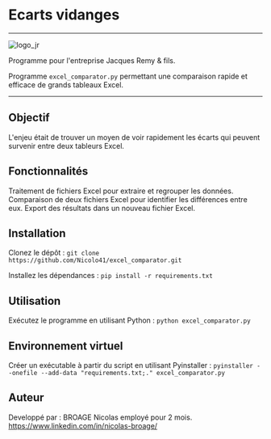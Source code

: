 # Ecarts vidanges
***
![logo_jr](https://github.com/Nicolo41/excel_comparator/assets/72193849/02109d10-a47e-44f4-a301-e4a39d5796ac)

Programme pour l'entreprise Jacques Remy & fils.

Programme ```excel_comparator.py``` permettant une comparaison rapide et efficace de grands tableaux Excel.
***
## Objectif
L'enjeu était de trouver un moyen de voir rapidement les écarts qui peuvent survenir entre deux tableurs Excel.

## Fonctionnalités
Traitement de fichiers Excel pour extraire et regrouper les données.
Comparaison de deux fichiers Excel pour identifier les différences entre eux.
Export des résultats dans un nouveau fichier Excel.
## Installation
Clonez le dépôt : ```git clone https://github.com/Nicolo41/excel_comparator.git```

Installez les dépendances : ```pip install -r requirements.txt```
## Utilisation
Exécutez le programme en utilisant Python : ```python excel_comparator.py```

## Environnement virtuel
Créer un exécutable à partir du script en utilisant Pyinstaller : ```pyinstaller --onefile --add-data "requirements.txt;." excel_comparator.py```

## Auteur
Developpé par : BROAGE Nicolas employé pour 2 mois.
https://www.linkedin.com/in/nicolas-broage/ 
